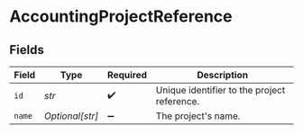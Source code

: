 # AccountingProjectReference


## Fields

| Field                                       | Type                                        | Required                                    | Description                                 |
| ------------------------------------------- | ------------------------------------------- | ------------------------------------------- | ------------------------------------------- |
| `id`                                        | *str*                                       | :heavy_check_mark:                          | Unique identifier to the project reference. |
| `name`                                      | *Optional[str]*                             | :heavy_minus_sign:                          | The project's name.                         |
